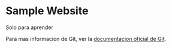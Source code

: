 # Sample Website


Solo para aprender


Para mas informacion de Git, ver la
[documentacion oficial de Git](https://git-scm.com/).
